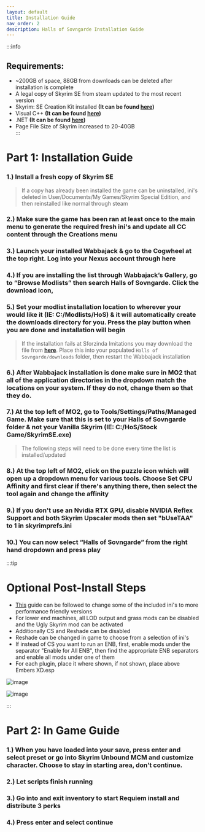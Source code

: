 ```yaml
---
layout: default
title: Installation Guide
nav_order: 2
description: Halls of Sovngarde Installation Guide
---
```


:::info
## **Requirements:**
- ~200GB of space, 88GB from downloads can be deleted after installation is complete 
- A legal copy of Skyrim SE from steam updated to the most recent version
- Skyrim: SE Creation Kit installed **(It can be found [here](https://store.steampowered.com/app/1946180/Skyrim_Special_Edition_Creation_Kit/))**
- Visual C++ **(It can be found [here](https://aka.ms/vs/17/release/vc_redist.x64.exe))**
- .NET **(It can be found [here](https://dotnet.microsoft.com/en-us/download))**
- Page File Size of Skyrim increased to 20-40GB  
:::

# **Part 1: Installation Guide**

### 1.) Install a fresh copy of Skyrim SE

> If a copy has already been installed the game can be uninstalled, ini's deleted in User/Documents/My Games/Skyrim Special Edition, and then reinstalled like normal through steam

### 2.) Make sure the game has been ran at least once to the main menu to generate the required fresh ini's and update all CC content through the Creations menu

### 3.) Launch your installed Wabbajack & go to the Cogwheel at the top right. Log into your Nexus account through here

### 4.) If you are installing the list through Wabbajack’s Gallery, go to “Browse Modlists” then search Halls of Sovngarde. Click the download icon,

### 5.) Set your modlist installation location to wherever your would like it (IE: C:/Modlists/HoS) & it will automatically create the downloads directory for you. Press the play button when you are done and installation will begin

> If the installation fails at Sforzinda Imitations you may download the file from **[here](https://drive.google.com/file/d/1yj9cxN0MAFQVuOpDNg2NJl0BAZHZm7CZ/edit)**. Place this into your populated `Halls of Sovngarde/downloads` folder, then restart the Wabbajack installation

### 6.) After Wabbajack installation is done make sure in MO2 that all of the application directories in the dropdown match the locations on your system. If they do not, change them so that they do.

### 7.) At the top left of MO2, go to Tools/Settings/Paths/Managed Game. Make sure that this is set to your Halls of Sovngarde folder & not your Vanilla Skyrim (IE: C:/HoS/Stock Game/SkyrimSE.exe)

> The following steps will need to be done every time the list is installed/updated

### 8.) At the top left of MO2, click on the puzzle icon which will open up a dropdown menu for various tools. Choose Set CPU Affinity and first clear if there's anything there, then select the tool again and change the affinity

### 9.) If you don't use an Nvidia RTX GPU, disable NVIDIA Reflex Support and both Skyrim Upscaler mods then set "bUseTAA" to 1 in skyrimprefs.ini

### 10.) You can now select “Halls of Sovngarde” from the right hand dropdown and press play

:::tip
# Optional Post-Install Steps

- [This](https://docs.google.com/document/d/12QomWYtzGeq62f6MZ-gMKf62Go1AhRFo/mobilebasic) guide can be followed to change some of the included ini's to more performance friendly versions
- For lower end machines, all LOD output and grass mods can be disabled and the Ugly Skyrim mod can be activated
- Additionally CS and Reshade can be disabled
- Reshade can be changed in game to choose from a selection of ini's
- If instead of CS you want to run an ENB, first, enable mods under the separator "Enable for All ENB", then find the appropriate ENB separators and enable all mods under one of them
- For each plugin, place it where shown, if not shown, place above Embers XD.esp

![image](https://github.com/TheMrNewVegas/TheMrNewVegas.github.io/assets/112358568/5edaafa2-a375-45d3-8612-f9f1e31fb169)

![image](https://github.com/TheMrNewVegas/TheMrNewVegas.github.io/assets/48836285/d9863fab-4e0e-4059-9ca9-82b9793d7dac)

:::

# **Part 2: In Game Guide**

### 1.) When you have loaded into your save, press enter and select preset or go into Skyrim Unbound MCM and customize character. Choose to stay in starting area, don't continue.

### 2.) Let scripts finish running

### 3.) Go into and exit inventory to start Requiem install and distribute 3 perks

### 4.) Press enter and select continue
